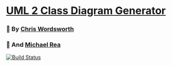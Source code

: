 # [UML 2 Class Diagram Generator](https://github.com/cmw278/BCDE321_uml_generator)
### :bust_in_silhouette: By [Chris Wordsworth](https://github.com/cmw278/)
### :bust_in_silhouette: And [Michael Rea](https://github.com/MichaelRea-NZ/)

[![Build Status](https://travis-ci.com/cmw278/BCDE321_uml_generator.svg?token=qYYqgHkxRA8d8Yy93rfh&branch=master)](https://travis-ci.com/cmw278/BCDE321_uml_generator)
